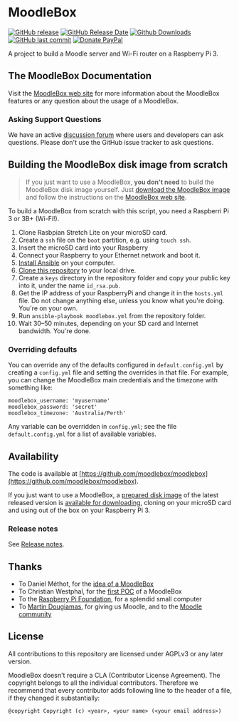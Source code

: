 # MoodleBox

[![GitHub release](https://img.shields.io/github/release/moodlebox/moodlebox.svg)](https://github.com/moodlebox/moodlebox/releases/latest)
[![GitHub Release Date](https://img.shields.io/github/release-date/moodlebox/moodlebox.svg)](https://github.com/moodlebox/moodlebox/releases/latest)
[![Github Downloads](https://img.shields.io/github/downloads/moodlebox/moodlebox/total.svg)](https://github.com/moodlebox/moodlebox/releases/latest)
[![GitHub last commit](https://img.shields.io/github/last-commit/moodlebox/moodlebox.svg)](https://github.com/moodlebox/moodlebox/commits/)
[![Donate PayPal](https://img.shields.io/badge/donate-PayPal-orange.svg)](https://www.paypal.me/moodlebox/25)

A project to build a Moodle server and Wi-Fi router on a Raspberry Pi 3.

## The MoodleBox Documentation

Visit the [MoodleBox web site](https://moodlebox.net) for more information about the MoodleBox features or any question about the usage of a MoodleBox.

### Asking Support Questions

We have an active [discussion forum](https://discuss.moodlebox.net/) where users and developers can ask questions. Please don't use the GitHub issue tracker to ask questions.

## Building the MoodleBox disk image from scratch

> If you just want to use a MoodleBox, __you don't need__ to build the MoodleBox disk image yourself. Just [download the MoodleBox image](https://moodlebox.net/download) and follow the instructions on the [MoodleBox web site](https://moodlebox.net).

To build a MoodleBox from scratch with this script, you need a Raspberri Pi 3 or 3B+ (Wi-Fi!).

1. Clone Rasbpian Stretch Lite on your microSD card.
1. Create a `ssh` file on the `boot` partition, e.g. using `touch ssh`.
1. Insert the microSD card into your Raspberry
1. Connect your Raspberry to your Ethernet network and boot it.
1. [Install Ansible](http://docs.ansible.com/intro_installation.html) on your computer.
1. [Clone this repository](https://github.com/moodlebox/moodlebox.git) to your local drive.
1. Create a `keys` directory in the repository folder and copy your public key into it, under the name `id_rsa.pub`.
1. Get the IP address of your RaspberryPi and change it in the `hosts.yml` file. Do not change anything else, unless you know what you're doing. You're on your own.
1. Run `ansible-playbook moodlebox.yml` from the repository folder.
1. Wait 30–50 minutes, depending on your SD card and Internet bandwidth. You're done.

### Overriding defaults

You can override any of the defaults configured in `default.config.yml` by creating a `config.yml` file and setting the overrides in that file. For example, you can change the MoodleBox main credentials and the timezone with something like:

    moodlebox_username: 'myusername'
    moodlebox_password: 'secret'
    moodlebox_timezone: 'Australia/Perth'

Any variable can be overridden in `config.yml`; see the file `default.config.yml` for a list of available variables.

## Availability

The code is available at [https://github.com/moodlebox/moodlebox](https://github.com/moodlebox/moodlebox).

If you just want to use a MoodleBox, a [prepared disk image](https://moodlebox.net/download) of the latest released version is [available for downloading](https://moodlebox.net/download), cloning on your microSD card and using out of the box on your Raspberry Pi 3.

### Release notes

See [Release notes](https://github.com/moodlebox/moodlebox/blob/master/CHANGELOG.md).

## Thanks

- To Daniel Méthot, for the [idea of a MoodleBox](https://moodle.org/mod/forum/discuss.php?d=278493)
- To Christian Westphal, for the [first POC](https://moodle.org/mod/forum/discuss.php?d=331170) of a MoodleBox
- To the [Raspberry Pi Foundation](https://www.raspberrypi.org/), for a splendid small computer
- To [Martin Dougiamas](https://en.wikipedia.org/wiki/Martin_Dougiamas), for giving us Moodle, and to the [Moodle community](https://moodle.org/)

## License

All contributions to this repository are licensed under AGPLv3 or any later version.

MoodleBox doesn't require a CLA (Contributor License Agreement). The copyright belongs to all the individual contributors. Therefore we recommend that every contributor adds following line to the header of a file, if they
changed it substantially:

```
@copyright Copyright (c) <year>, <your name> (<your email address>)
```
